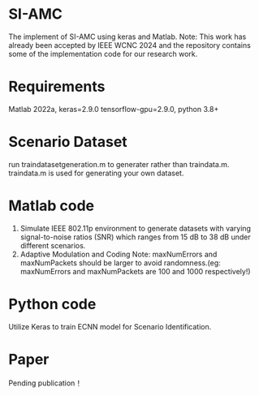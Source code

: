 # SI-AMC
The implement of SI-AMC using keras and Matlab.
Note: This work has already been accepted by IEEE WCNC 2024 and the repository contains some of the implementation code for our research work. 
# Requirements
Matlab 2022a, keras=2.9.0 tensorflow-gpu=2.9.0, python 3.8+
# Scenario Dataset
run traindatasetgeneration.m to generater rather than traindata.m. traindata.m is used for generating your own dataset.
# Matlab code
1. Simulate IEEE 802.11p environment to generate datasets with varying signal-to-noise ratios (SNR) which ranges from 15 dB to 38 dB under different scenarios.
2. Adaptive Modulation and Coding
Note: maxNumErrors and maxNumPackets should be larger to avoid randomness.(eg: maxNumErrors and maxNumPackets are 100 and 1000 respectively!)
# Python code
Utilize Keras to train ECNN model for Scenario Identification.
# Paper
Pending publication！
